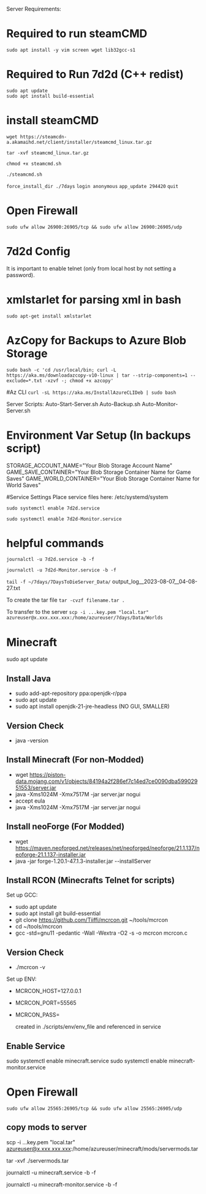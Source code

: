 Server Requirements:
# Required to run steamCMD
```
sudo apt install -y vim screen wget lib32gcc-s1
```

# Required to Run 7d2d (C++ redist)
```
sudo apt update
sudo apt install build-essential
```

# install steamCMD
`wget https://steamcdn-a.akamaihd.net/client/installer/steamcmd_linux.tar.gz`

`tar -xvf steamcmd_linux.tar.gz`

`chmod +x steamcmd.sh`

`./steamcmd.sh`

`force_install_dir ./7days`
`login anonymous`
`app_update 294420`
`quit`

# Open Firewall
`sudo ufw allow 26900:26905/tcp && sudo ufw allow 26900:26905/udp`

# 7d2d Config
It is important to enable telnet (only from local host by not setting a password).

# xmlstarlet for parsing xml in bash
`sudo apt-get install xmlstarlet`

# AzCopy for Backups to Azure Blob Storage
`sudo bash -c 'cd /usr/local/bin; curl -L https://aka.ms/downloadazcopy-v10-linux | tar --strip-components=1 --exclude=*.txt -xzvf -; chmod +x azcopy'`

#Az CLI
`curl -sL https://aka.ms/InstallAzureCLIDeb | sudo bash`

Server Scripts:
Auto-Start-Server.sh
Auto-Backup.sh
Auto-Monitor-Server.sh

# Environment Var Setup (In backups script)
STORAGE_ACCOUNT_NAME="Your Blob Storage Account Name"
GAME_SAVE_CONTAINER="Your Blob Storage Container Name for Game Saves"
GAME_WORLD_CONTAINER="Your Blob Storage Container Name for World Saves"

#Service Settings
Place service files here:
/etc/systemd/system

`sudo systemctl enable 7d2d.service`

`sudo systemctl enable 7d2d-Monitor.service`

# helpful commands
`journalctl -u 7d2d.service -b -f`

`journalctl -u 7d2d-Monitor.service -b -f`

`tail -f ~/7days/7DaysToDieServer_Data/` output_log__2023-08-07__04-08-27.txt

To create the tar file
`tar -cvzf filename.tar .`

To transfer to the server
`scp -i ...key.pem "local.tar" azureuser@x.xxx.xxx.xxx:/home/azureuser/7days/Data/Worlds`


# Minecraft
sudo apt update

## Install Java
- sudo add-apt-repository ppa:openjdk-r/ppa
- sudo apt update
- sudo apt install openjdk-21-jre-headless (NO GUI, SMALLER)

## Version Check
- java -version

## Install Minecraft (For non-Modded)
- wget https://piston-data.mojang.com/v1/objects/84194a2f286ef7c14ed7ce0090dba59902951553/server.jar
- java -Xms1024M -Xmx7517M -jar server.jar nogui
- accept eula
- java -Xms1024M -Xmx7517M -jar server.jar nogui


## Install neoForge (For Modded)
- wget https://maven.neoforged.net/releases/net/neoforged/neoforge/21.1.137/neoforge-21.1.137-installer.jar
- java -jar forge-1.20.1-47.1.3-installer.jar --installServer

## Install RCON (Minecrafts Telnet for scripts)
Set up GCC:
- sudo apt update
- sudo apt install git build-essential
- git clone https://github.com/Tiiffi/mcrcon.git ~/tools/mcrcon
- cd ~/tools/mcrcon
- gcc -std=gnu11 -pedantic -Wall -Wextra -O2 -s -o mcrcon mcrcon.c

## Version Check
- ./mcrcon -v

Set up ENV:
- MCRCON_HOST=127.0.0.1
- MCRCON_PORT=55565
- MCRCON_PASS=

    created in ./scripts/env/env_file and referenced in service

## Enable Service
sudo systemctl enable minecraft.service
sudo systemctl enable minecraft-monitor.service

# Open Firewall
`sudo ufw allow 25565:26905/tcp && sudo ufw allow 25565:26905/udp`

## copy mods to server
scp -i ...key.pem "local.tar" azureuser@x.xxx.xxx.xxx:/home/azureuser/minecraft/mods/servermods.tar

tar -xvf ./servermods.tar

journalctl -u minecraft.service -b -f

journalctl -u minecraft-monitor.service -b -f
